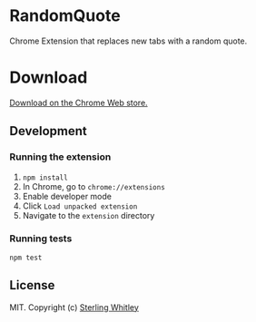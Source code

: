 # RandomQuote
Chrome Extension that replaces new tabs with a random quote.

# Download
[Download on the Chrome Web store.](https://chrome.google.com/webstore/detail/random-quote/hhompecpighdhclapocgaaadjnmgahoi)

## Development
### Running the extension
1. `npm install`
2. In Chrome, go to `chrome://extensions`
3. Enable developer mode
4. Click `Load unpacked extension`
5. Navigate to the `extension` directory

### Running tests
`npm test`

## License
MIT. Copyright (c) [Sterling Whitley](http://sterlingw.com)
